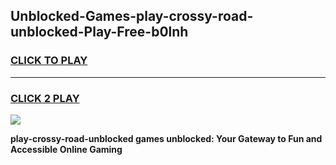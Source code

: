 
## Unblocked-Games-play-crossy-road-unblocked-Play-Free-b0lnh
<h3>
<a href="https://premium76.site?title=play-crossy-road-unblocked&ref=21A">CLICK TO PLAY</a></h3>
<hr>

<h3>
<a href="https://premium76.site?title=play-crossy-road-unblocked&ref=21A">CLICK 2 PLAY</a>
  
</h3>

<a href="https://premium76.site?title=play-crossy-road-unblocked&ref=21A"><img src="https://clearcache.store/games.png"></a>


**play-crossy-road-unblocked games unblocked: Your Gateway to Fun and Accessible Online Gaming**
